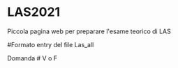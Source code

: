 # LAS2021
Piccola pagina web per preparare l'esame teorico di LAS

#Formato entry del file Las_all

Domanda #  V o F
